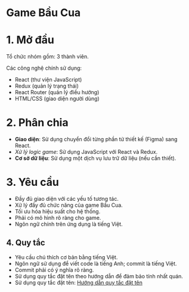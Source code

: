 # Game Bầu Cua

# 1. Mở đầu
Tổ chức nhóm gồm: 3 thành viên.

Các công nghệ chính sử dụng: 
- React (thư viện JavaScript)
- Redux (quản lý trạng thái)
- React Router (quản lý điều hướng)
- HTML/CSS (giao diện người dùng)

# 2. Phân chia
- **Giao diện**: Sử dụng chuyển đổi từng phần tử thiết kế (Figma) sang React.
- *Xử lý logic game*: Sử dụng JavaScript với React và Redux.
- **Cơ sở dữ liệu**: Sử dụng một dịch vụ lưu trữ dữ liệu (nếu cần thiết).

# 3. Yêu cầu
- Đầy đủ giao diện với các yếu tố tương tác.
- Xử lý đầy đủ chức năng của game Bầu Cua.
- Tối ưu hóa hiệu suất cho hệ thống.
- Phải có mô hình rõ ràng cho game.
- Ngôn ngữ chính trên ứng dụng là tiếng Việt.

## 4. Quy tắc
- Yêu cầu chú thích cơ bản bằng tiếng Việt.
- Ngôn ngữ sử dụng để viết code là tiếng Anh; commit là tiếng Việt.
- Commit phải có ý nghĩa rõ ràng.
- Sử dụng quy tắc đặt tên theo hướng dẫn để đảm bảo tính nhất quán.
- Sử dụng quy tắc đặt tên: [Hướng dẫn quy tắc đặt tên](https://viblo.asia/p/naming-rules-cac-quy-tac-vang-trong-lang-dat-ten-ByEZkMXE5Q0)

